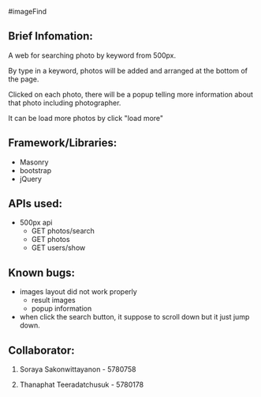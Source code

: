 #imageFind

## Brief Infomation:
  A web for searching photo by keyword from 500px.

  By type in a keyword, photos will be added and arranged at the bottom of the page.

  Clicked on each photo, there will be a popup telling more information about that photo including photographer.

  It can be load more photos by click "load more"
## Framework/Libraries:
* Masonry
* bootstrap
* jQuery

## APIs used:
* 500px api
  * GET photos/search
  * GET photos
  * GET users/show

## Known bugs:
* images layout did not work properly
  * result images
  * popup information
* when click the search button, it suppose to scroll down but it just jump down.

## Collaborator:
1) Soraya Sakonwittayanon - 5780758

2) Thanaphat Teeradatchusuk - 5780178
